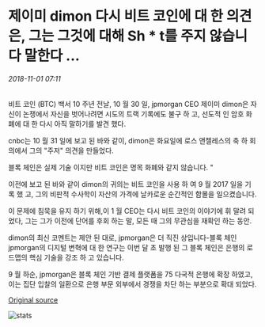 # 제이미 dimon 다시 비트 코인에 대 한 의견은, 그는 그것에 대해 Sh \* t를 주지 않습니다 말한다 ...

###### 2018-11-01 07:11

비트 코인 (BTC) 백서 10 주년 전날, 10 월 30 일, jpmorgan CEO 제이미 dimon은 자신이 논쟁에서 자신을 벗어나려면 시도의 트랙 기록에도 불구 하 고, 선도적 인 암호 화폐에 대 한 다시 아직 말하기를 발견 했다.

cnbc는 10 월 31 일에 보고 된 바와 같이, dimon은 화요일에 로스 앤젤레스의 축 하 회의에서 그의 "주저" 의견을 만들었다.

블록 체인은 실제 기술 이지만 비트 코인은 명목 화폐와 같지 않습니다. "

이전에 보고 된 바와 같이 dimon의 귀의는 비트 코인을 사용 하 여 9 월 2017 일을 기록 했 고, 그의 비판적 수사학이 자산의 가격에 날카로운 순간적인 함몰을 일으켰습니다.

이 문제에 침묵을 유지 하기 위해,이 1 월 CEO는 다시 비트 코인의 이야기에 휘 말려 되었다, 그는 그가 이전에 단어를 후회 하는 말, 모든 때 그의 무관심을 재확인 하는 동안.

dimon의 최신 코멘트는 제안 된 대로, jpmorgan은 더 직진 상입니다-블록 체인 jpmorgan의 디지털 변혁에 대 한 연구는 이번 달 초 발행 된 그 블록 체인은 은행의 로드맵의 핵심 기술을 강조 하 고 있습니다.

9 월 하순, jpmorgan은 블록 체인 기반 결제 플랫폼을 75 다국적 은행에 확장 하였고,이는 집단 입찰의 일환으로 은행 부문 외부에서 경쟁을 차단 하는 부분으로 확대 되었다.

[Original source](https://cointelegraph.com/news/jamie-dimon-comments-on-bitcoin-yet-again-says-he-doesnt-give-a-sht-about-it)

![stats](https://c.statcounter.com/11760860/0/a89fa40b/1/ "stats")